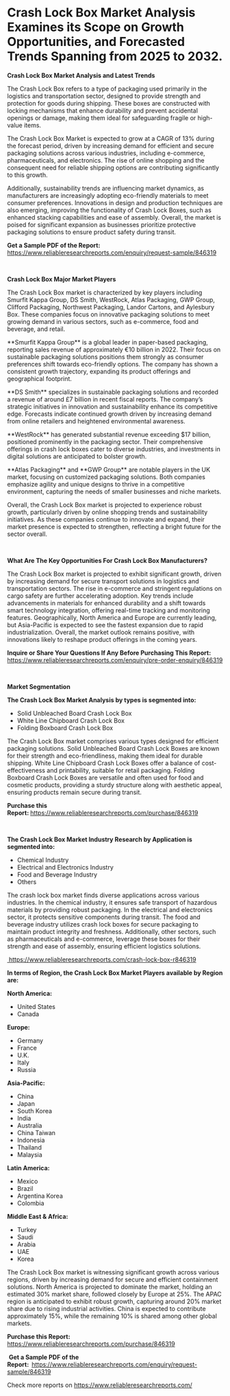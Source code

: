<p><h1>Crash Lock Box Market Analysis Examines its Scope on Growth Opportunities, and Forecasted Trends Spanning from 2025 to 2032.</h1></p><p><strong>Crash Lock Box Market Analysis and Latest Trends</strong></p>
<p><p>The Crash Lock Box refers to a type of packaging used primarily in the logistics and transportation sector, designed to provide strength and protection for goods during shipping. These boxes are constructed with locking mechanisms that enhance durability and prevent accidental openings or damage, making them ideal for safeguarding fragile or high-value items. </p><p>The Crash Lock Box Market is expected to grow at a CAGR of 13% during the forecast period, driven by increasing demand for efficient and secure packaging solutions across various industries, including e-commerce, pharmaceuticals, and electronics. The rise of online shopping and the consequent need for reliable shipping options are contributing significantly to this growth. </p><p>Additionally, sustainability trends are influencing market dynamics, as manufacturers are increasingly adopting eco-friendly materials to meet consumer preferences. Innovations in design and production techniques are also emerging, improving the functionality of Crash Lock Boxes, such as enhanced stacking capabilities and ease of assembly. Overall, the market is poised for significant expansion as businesses prioritize protective packaging solutions to ensure product safety during transit.</p></p>
<p><strong>Get a Sample PDF of the Report:&nbsp;</strong> <a href="https://www.reliableresearchreports.com/enquiry/request-sample/846319?utm_campaign=2714&utm_medium=2&utm_source=Github&utm_content=ia&utm_term=04042025&utm_id=crash-lock-box">https://www.reliableresearchreports.com/enquiry/request-sample/846319</a></p>
<p>&nbsp;</p>
<p><strong>Crash Lock Box Major Market Players</strong></p>
<p><p>The Crash Lock Box market is characterized by key players including Smurfit Kappa Group, DS Smith, WestRock, Atlas Packaging, GWP Group, Clifford Packaging, Northwest Packaging, Landor Cartons, and Aylesbury Box. These companies focus on innovative packaging solutions to meet growing demand in various sectors, such as e-commerce, food and beverage, and retail.</p><p>**Smurfit Kappa Group** is a global leader in paper-based packaging, reporting sales revenue of approximately €10 billion in 2022. Their focus on sustainable packaging solutions positions them strongly as consumer preferences shift towards eco-friendly options. The company has shown a consistent growth trajectory, expanding its product offerings and geographical footprint.</p><p>**DS Smith** specializes in sustainable packaging solutions and recorded a revenue of around £7 billion in recent fiscal reports. The company’s strategic initiatives in innovation and sustainability enhance its competitive edge. Forecasts indicate continued growth driven by increasing demand from online retailers and heightened environmental awareness.</p><p>**WestRock** has generated substantial revenue exceeding $17 billion, positioned prominently in the packaging sector. Their comprehensive offerings in crash lock boxes cater to diverse industries, and investments in digital solutions are anticipated to bolster growth.</p><p>**Atlas Packaging** and **GWP Group** are notable players in the UK market, focusing on customized packaging solutions. Both companies emphasize agility and unique designs to thrive in a competitive environment, capturing the needs of smaller businesses and niche markets.</p><p>Overall, the Crash Lock Box market is projected to experience robust growth, particularly driven by online shopping trends and sustainability initiatives. As these companies continue to innovate and expand, their market presence is expected to strengthen, reflecting a bright future for the sector overall.</p></p>
<p>&nbsp;</p>
<p><strong>What Are The Key Opportunities For Crash Lock Box Manufacturers?</strong></p>
<p><p>The Crash Lock Box market is projected to exhibit significant growth, driven by increasing demand for secure transport solutions in logistics and transportation sectors. The rise in e-commerce and stringent regulations on cargo safety are further accelerating adoption. Key trends include advancements in materials for enhanced durability and a shift towards smart technology integration, offering real-time tracking and monitoring features. Geographically, North America and Europe are currently leading, but Asia-Pacific is expected to see the fastest expansion due to rapid industrialization. Overall, the market outlook remains positive, with innovations likely to reshape product offerings in the coming years.</p></p>
<p><strong>Inquire or Share Your Questions If Any Before Purchasing This Report:</strong> <a href="https://www.reliableresearchreports.com/enquiry/pre-order-enquiry/846319?utm_campaign=2714&utm_medium=2&utm_source=Github&utm_content=ia&utm_term=04042025&utm_id=crash-lock-box">https://www.reliableresearchreports.com/enquiry/pre-order-enquiry/846319</a></p>
<p>&nbsp;</p>
<p><strong>Market Segmentation</strong></p>
<p><strong>The Crash Lock Box Market Analysis by types is segmented into:</strong></p>
<p><ul><li>Solid Unbleached Board Crash Lock Box</li><li>White Line Chipboard Crash Lock Box</li><li>Folding Boxboard Crash Lock Box</li></ul></p>
<p><p>The Crash Lock Box market comprises various types designed for efficient packaging solutions. Solid Unbleached Board Crash Lock Boxes are known for their strength and eco-friendliness, making them ideal for durable shipping. White Line Chipboard Crash Lock Boxes offer a balance of cost-effectiveness and printability, suitable for retail packaging. Folding Boxboard Crash Lock Boxes are versatile and often used for food and cosmetic products, providing a sturdy structure along with aesthetic appeal, ensuring products remain secure during transit.</p></p>
<p><strong>Purchase this Report:&nbsp;</strong><a href="https://www.reliableresearchreports.com/purchase/846319?utm_campaign=2714&utm_medium=2&utm_source=Github&utm_content=ia&utm_term=04042025&utm_id=crash-lock-box">https://www.reliableresearchreports.com/purchase/846319</a></p>
<p>&nbsp;</p>
<p><strong>The Crash Lock Box Market Industry Research by Application is segmented into:</strong></p>
<p><ul><li>Chemical Industry</li><li>Electrical and Electronics Industry</li><li>Food and Beverage Industry</li><li>Others</li></ul></p>
<p><p>The crash lock box market finds diverse applications across various industries. In the chemical industry, it ensures safe transport of hazardous materials by providing robust packaging. In the electrical and electronics sector, it protects sensitive components during transit. The food and beverage industry utilizes crash lock boxes for secure packaging to maintain product integrity and freshness. Additionally, other sectors, such as pharmaceuticals and e-commerce, leverage these boxes for their strength and ease of assembly, ensuring efficient logistics solutions.</p></p>
<p><a href="https://www.reliableresearchreports.com/crash-lock-box-r846319?utm_campaign=2714&utm_medium=2&utm_source=Github&utm_content=ia&utm_term=04042025&utm_id=crash-lock-box">&nbsp;https://www.reliableresearchreports.com/crash-lock-box-r846319</a></p>
<p><strong>In terms of Region, the Crash Lock Box Market Players available by Region are:</strong></p>
<p>
    <p> <strong> North America: </strong>
        <ul>
            <li>United States</li>
            <li>Canada</li>
        </ul>
        </p> 
    <p> <strong> Europe: </strong>
        <ul>
            <li>Germany</li>
            <li>France</li>
            <li>U.K.</li>
            <li>Italy</li>
            <li>Russia</li>
        </ul>
        </p> 
    <p> <strong> Asia-Pacific: </strong>
        <ul>
            <li>China</li>
            <li>Japan</li>
            <li>South Korea</li>
            <li>India</li>
            <li>Australia</li>
            <li>China Taiwan</li>
            <li>Indonesia</li>
            <li>Thailand</li>
            <li>Malaysia</li>
        </ul>
        </p> 
    <p> <strong> Latin America: </strong>
        <ul>
            <li>Mexico</li>
            <li>Brazil</li>
            <li>Argentina Korea</li>
            <li>Colombia</li>
        </ul>
        </p> 
    <p> <strong> Middle East & Africa: </strong>
        <ul>
            <li>Turkey</li>
            <li>Saudi</li>
            <li>Arabia</li>
            <li>UAE</li>
            <li>Korea</li>
        </ul>
    </p>
    </p>
<p><p>The Crash Lock Box market is witnessing significant growth across various regions, driven by increasing demand for secure and efficient containment solutions. North America is projected to dominate the market, holding an estimated 30% market share, followed closely by Europe at 25%. The APAC region is anticipated to exhibit robust growth, capturing around 20% market share due to rising industrial activities. China is expected to contribute approximately 15%, while the remaining 10% is shared among other global markets.</p></p>
<p><strong>Purchase this Report: </strong><a href="https://www.reliableresearchreports.com/purchase/846319?utm_campaign=2714&utm_medium=2&utm_source=Github&utm_content=ia&utm_term=04042025&utm_id=crash-lock-box">https://www.reliableresearchreports.com/purchase/846319</a></p>
<p>&nbsp;<strong>Get a Sample PDF of the Report:&nbsp;&nbsp;</strong><a href="https://www.reliableresearchreports.com/enquiry/request-sample/846319?utm_campaign=2714&utm_medium=2&utm_source=Github&utm_content=ia&utm_term=04042025&utm_id=crash-lock-box">https://www.reliableresearchreports.com/enquiry/request-sample/846319</a></p>
<p><strong></strong></p>
<p>Check more reports on <a href="https://www.reliableresearchreports.com/?utm_campaign=2714&utm_medium=2&utm_source=Github&utm_content=ia&utm_term=04042025&utm_id=crash-lock-box">https://www.reliableresearchreports.com/</a></p>